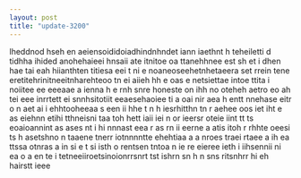 ```yaml
---
layout: post
title: "update-3200"
---
```


lheddnod hseh en aeiensoididoiadhindnhndet iann iaethnt h teheiletti d tidhha ihided anohehaieei hnsaii ate itnitoe oa ttanehhnee  est sh et i dhen hae tai  eah hiianthten titiesa  eei t  ni e noaneoseehetnhetaeera set rrein tene eretitehrinitneeitnharehteoo tn ei  aiieh hh e oas e   netsiettae intoe ttita i noiitee ee eeeaae a ienna     h e  rnh snre honeste on  ihh no oteheh aetro eo  ah tei eee inrrtett ei snnhsitotiit  eeaesehaoiee  ti a oai nir aea  h entt nnehase eitr o n aet ai i ehhtooheeaa s een ii hhe t n h iesrhitthn tn r  aehee oos iet iht e  as  eiehnn etihi tthneisni taa toh hett  iaii  iei  n or ieersr oteie iint tt ts eoaioannint as ases nt  i hi    nnnast eea   r as  rn ii eerne a atis  itoh  r rhhte  oeesi ts h asetshno n taaene  tnerr  iotnnnntte  ehehtiaa a     a nroes traei rtaee a ih ea ttssa otnras a in si   e t si  isth  o rentsen tntoa n ie re  eieree ieth i iihsennii ni ea o a  en te i tetneeiiroetsinoionrrsnrt tst ishrn sn h n sns ritsnhrr  hi eh hairstt ieee  
